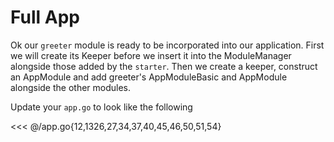 # Full App

Ok our `greeter` module is ready to be incorporated into our application. First we will create its Keeper before we insert it into the ModuleManager alongside those added by the `starter`. Then we create a keeper, construct an AppModule and add greeter's AppModuleBasic and AppModule alongside the other modules.

Update your `app.go` to look like the following

<<< @/app.go{12,1326,27,34,37,40,45,46,50,51,54}
